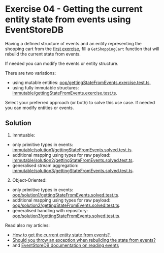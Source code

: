 # Exercise 04 - Getting the current entity state from events using EventStoreDB

Having a defined structure of events and an entity representing the shopping cart from the [first exercise](../01_events_definition/), fill a `GetShoppingCart` function that will rebuild the current state from events.

If needed you can modify the events or entity structure.

There are two variations:

- using mutable entities: [oop/gettingStateFromEvents.exercise.test.ts](./oop/gettingStateFromEvents.exercise.test.ts),
- using fully immutable structures: [immutable/gettingStateFromEvents.exercise.test.ts](./immutable/gettingStateFromEvents.exercise.test.ts).

Select your preferred approach (or both) to solve this use case. If needed you can modify entities or events.

## Solution

1. Immtuable: 
- only primitive types in events: [immutable/solution1/gettingStateFromEvents.solved.test.ts](./immutable/solution1/gettingStateFromEvents.solved.test.ts).
- additional mapping using types for raw payload: [immutable/solution2/gettingStateFromEvents.solved.test.ts](./immutable/solution2/gettingStateFromEvents.solved.test.ts).
- generalised stream aggregation: [immutable/solution3/gettingStateFromEvents.solved.test.ts](./immutable/solution3/gettingStateFromEvents.solved.test.ts).
2. Object-Oriented:
- only primitive types in events: [oop/solution1/gettingStateFromEvents.solved.test.ts](./oop/solution1/gettingStateFromEvents.solved.test.ts).
- additional mapping using types for raw payload: [oop/solution2/gettingStateFromEvents.solved.test.ts](./oop/solution2/gettingStateFromEvents.solved.test.ts).
- generalised handling with repository: [oop/solution3/gettingStateFromEvents.solved.test.ts](./oop/solution3/gettingStateFromEvents.solved.test.ts).

Read also my articles:
- [How to get the current entity state from events?](https://event-driven.io/en/how_to_get_the_current_entity_state_in_event_sourcing/?utm_source=event_sourcing_net_workshop).
- [Should you throw an exception when rebuilding the state from events?](https://event-driven.io/en/should_you_throw_exception_when_rebuilding_state_from_events/=event_sourcing_net_workshop)
- and [EventStoreDB documentation on reading events](https://developers.eventstore.com/clients/grpc/reading-events.html#reading-from-a-stream)